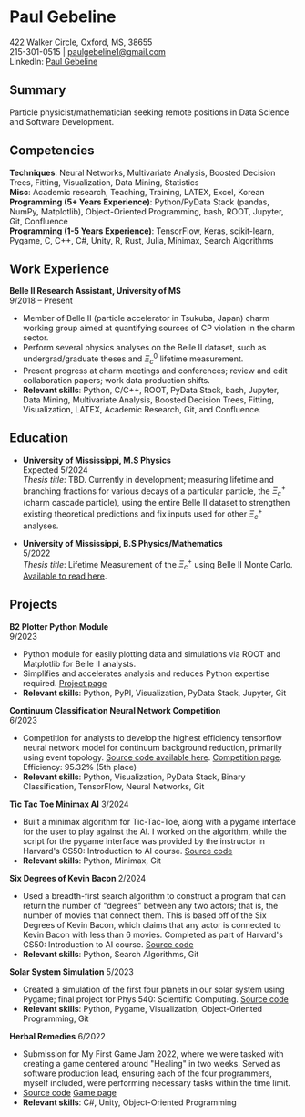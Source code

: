 # Paul Gebeline
422 Walker Circle, Oxford, MS, 38655  
215-301-0515 | paulgebeline1@gmail.com  
LinkedIn: [Paul Gebeline](https://www.linkedin.com/in/paul-gebeline-87b90820b/)

## Summary
Particle physicist/mathematician seeking remote positions in Data Science and Software Development.

## Competencies
**Techniques**: Neural Networks, Multivariate Analysis, Boosted Decision Trees, Fitting, Visualization, Data Mining, Statistics  
**Misc**: Academic research, Teaching, Training, LATEX, Excel, Korean  
**Programming (5+ Years Experience)**: Python/PyData Stack (pandas, NumPy, Matplotlib), Object-Oriented Programming, bash, ROOT, Jupyter, Git, Confluence  
**Programming (1-5 Years Experience)**: TensorFlow, Keras, scikit-learn, Pygame, C, C++, C#, Unity, R, Rust, Julia, Minimax, Search Algorithms

## Work Experience
**Belle II Research Assistant, University of MS**  
9/2018 – Present
- Member of Belle II (particle accelerator in Tsukuba, Japan) charm working group aimed at quantifying sources of CP violation in the charm sector.
- Perform several physics analyses on the Belle II dataset, such as undergrad/graduate theses and $\Xi_c^0$ lifetime measurement.
- Present progress at charm meetings and conferences; review and edit collaboration papers; work data production shifts.
- **Relevant skills**: Python, C/C++, ROOT, PyData Stack, bash, Jupyter, Data Mining, Multivariate Analysis, Boosted Decision Trees, Fitting, Visualization, LATEX, Academic Research, Git, and Confluence.

## Education
- **University of Mississippi, M.S Physics**  
  Expected 5/2024  
  *Thesis title*: TBD. Currently in development; measuring lifetime and branching fractions for various decays of a particular particle, the $\Xi_c^+$ (charm cascade particle), using the entire Belle II dataset to strengthen existing theoretical predictions and fix inputs used for other $\Xi_c^+$ analyses.

- **University of Mississippi, B.S Physics/Mathematics**  
  5/2022  
  *Thesis title*: Lifetime Measurement of the $\Xi_c^+$ using Belle II Monte Carlo. [Available to read here](https://egrove.olemiss.edu/hon_thesis/2621/).

## Projects
**B2 Plotter Python Module**  
9/2023
- Python module for easily plotting data and simulations via ROOT and Matplotlib for Belle II analysts.
- Simplifies and accelerates analysis and reduces Python expertise required. [Project page](https://pypi.org/project/b2-plotter/)
- **Relevant skills**: Python, PyPI, Visualization, PyData Stack, Jupyter, Git

**Continuum Classification Neural Network Competition**  
6/2023
- Competition for analysts to develop the highest efficiency tensorflow neural network model for continuum background reduction, primarily using event topology. [Source code available here](https://github.com/psgebeline/continuum_neural_network). [Competition page](https://www.kaggle.com/competitions/cshandson/). Efficiency: 95.32% (5th place)
- **Relevant skills**: Python, Visualization, PyData Stack, Binary Classification, TensorFlow, Neural Networks, Git

**Tic Tac Toe Minimax AI**
3/2024
- Built a minimax algorithm for Tic-Tac-Toe, along with a pygame interface for the user to play against the AI. I worked on the algorithm, while the script for the pygame interface was provided by the instructor in Harvard's CS50: Introduction to AI course. [Source code](https://github.com/psgebeline/harvard-ML/tree/main/projects/project0/tictactoe)
- **Relevant skills**: Python, Minimax, Git

**Six Degrees of Kevin Bacon**
2/2024
- Used a breadth-first search algorithm to construct a program that can return the number of "degrees" between any two actors; that is, the number of movies that connect them. This is based off of the Six Degrees of Kevin Bacon, which claims that any actor is connected to Kevin Bacon with less than 6 movies. Completed as part of Harvard's CS50: Introduction to AI course. [Source code](https://github.com/psgebeline/harvard-ML/tree/main/projects/project0/degrees)
- **Relevant skills**: Python, Search Algorithms, Git

**Solar System Simulation**
5/2023
- Created a simulation of the first four planets in our solar system using Pygame; final project for Phys 540: Scientific Computing. [Source code](https://github.com/psgebeline/phys540/tree/main/final)
- **Relevant skills**: Python, Pygame, Visualization, Object-Oriented Programming, Git

**Herbal Remedies**
6/2022
- Submission for My First Game Jam 2022, where we were tasked with creating a game centered around "Healing" in two weeks. Served as software production lead, ensuring each of the four programmers, myself included, were performing necessary tasks within the time limit.
- [Source code](https://github.com/psgebeline/game_jam_2022/) [Game page](https://roeii.itch.io/herbal-remedies2)
- **Relevant skills**: C#, Unity, Object-Oriented Programming

